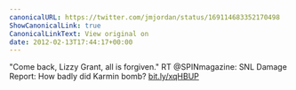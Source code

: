 ```yaml
---
canonicalURL: https://twitter.com/jmjordan/status/169114683352170498
ShowCanonicalLink: true
CanonicalLinkText: View original on
date: 2012-02-13T17:44:17+00:00
---
```

"Come back, Lizzy Grant, all is forgiven." RT @SPINmagazine: SNL Damage Report: How badly did Karmin bomb? [bit.ly/xqHBUP](http://bit.ly/xqHBUP)